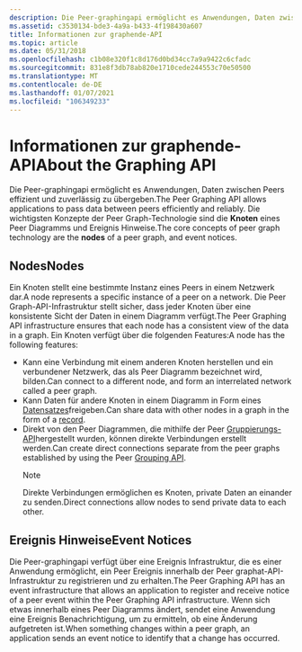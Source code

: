 ```yaml
---
description: Die Peer-graphingapi ermöglicht es Anwendungen, Daten zwischen Peers effizient und zuverlässig zu übergeben. Die wichtigsten Konzepte der Peer Graph-Technologie sind die Knoten eines Peer Diagramms und Ereignis Hinweise.
ms.assetid: c3530134-bde3-4a9a-b433-4f198430a607
title: Informationen zur graphende-API
ms.topic: article
ms.date: 05/31/2018
ms.openlocfilehash: c1b08e320f1c8d176d0bd34cc7a9a9422c6cfadc
ms.sourcegitcommit: 831e8f3db78ab820e1710cede244553c70e50500
ms.translationtype: MT
ms.contentlocale: de-DE
ms.lasthandoff: 01/07/2021
ms.locfileid: "106349233"
---
```

# <a name="about-the-graphing-api"></a><span data-ttu-id="73fda-104">Informationen zur graphende-API</span><span class="sxs-lookup"><span data-stu-id="73fda-104">About the Graphing API</span></span>

<span data-ttu-id="73fda-105">Die Peer-graphingapi ermöglicht es Anwendungen, Daten zwischen Peers effizient und zuverlässig zu übergeben.</span><span class="sxs-lookup"><span data-stu-id="73fda-105">The Peer Graphing API allows applications to pass data between peers efficiently and reliably.</span></span> <span data-ttu-id="73fda-106">Die wichtigsten Konzepte der Peer Graph-Technologie sind die **Knoten** eines Peer Diagramms und Ereignis Hinweise.</span><span class="sxs-lookup"><span data-stu-id="73fda-106">The core concepts of peer graph technology are the **nodes** of a peer graph, and event notices.</span></span>

## <a name="nodes"></a><span data-ttu-id="73fda-107">Nodes</span><span class="sxs-lookup"><span data-stu-id="73fda-107">Nodes</span></span>

<span data-ttu-id="73fda-108">Ein Knoten stellt eine bestimmte Instanz eines Peers in einem Netzwerk dar.</span><span class="sxs-lookup"><span data-stu-id="73fda-108">A node represents a specific instance of a peer on a network.</span></span> <span data-ttu-id="73fda-109">Die Peer Graph-API-Infrastruktur stellt sicher, dass jeder Knoten über eine konsistente Sicht der Daten in einem Diagramm verfügt.</span><span class="sxs-lookup"><span data-stu-id="73fda-109">The Peer Graphing API infrastructure ensures that each node has a consistent view of the data in a graph.</span></span> <span data-ttu-id="73fda-110">Ein Knoten verfügt über die folgenden Features:</span><span class="sxs-lookup"><span data-stu-id="73fda-110">A node has the following features:</span></span>

-   <span data-ttu-id="73fda-111">Kann eine Verbindung mit einem anderen Knoten herstellen und ein verbundener Netzwerk, das als Peer Diagramm bezeichnet wird, bilden.</span><span class="sxs-lookup"><span data-stu-id="73fda-111">Can connect to a different node, and form an interrelated network called a peer graph.</span></span>
-   <span data-ttu-id="73fda-112">Kann Daten für andere Knoten in einem Diagramm in Form eines [Datensatzes](records.md)freigeben.</span><span class="sxs-lookup"><span data-stu-id="73fda-112">Can share data with other nodes in a graph in the form of a [record](records.md).</span></span>
-   <span data-ttu-id="73fda-113">Direkt von den Peer Diagrammen, die mithilfe der Peer [Gruppierungs-API](about-the-grouping-api.md)hergestellt wurden, können direkte Verbindungen erstellt werden.</span><span class="sxs-lookup"><span data-stu-id="73fda-113">Can create direct connections separate from the peer graphs established by using the Peer [Grouping API](about-the-grouping-api.md).</span></span>
    > [!Note]  
    > <span data-ttu-id="73fda-114">Direkte Verbindungen ermöglichen es Knoten, private Daten an einander zu senden.</span><span class="sxs-lookup"><span data-stu-id="73fda-114">Direct connections allow nodes to send private data to each other.</span></span>

     

## <a name="event-notices"></a><span data-ttu-id="73fda-115">Ereignis Hinweise</span><span class="sxs-lookup"><span data-stu-id="73fda-115">Event Notices</span></span>

<span data-ttu-id="73fda-116">Die Peer-graphingapi verfügt über eine Ereignis Infrastruktur, die es einer Anwendung ermöglicht, ein Peer Ereignis innerhalb der Peer graphat-API-Infrastruktur zu registrieren und zu erhalten.</span><span class="sxs-lookup"><span data-stu-id="73fda-116">The Peer Graphing API has an event infrastructure that allows an application to register and receive notice of a peer event within the Peer Graphing API infrastructure.</span></span> <span data-ttu-id="73fda-117">Wenn sich etwas innerhalb eines Peer Diagramms ändert, sendet eine Anwendung eine Ereignis Benachrichtigung, um zu ermitteln, ob eine Änderung aufgetreten ist.</span><span class="sxs-lookup"><span data-stu-id="73fda-117">When something changes within a peer graph, an application sends an event notice to identify that a change has occurred.</span></span>

 

 



